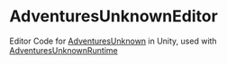 # AdventuresUnknownEditor

Editor Code for [AdventuresUnknown](https://github.com/pmartschei/AdventuresUnknown) in Unity, used with [AdventuresUnknownRuntime](https://github.com/pmartschei/AdventuresUnknownRuntime)
